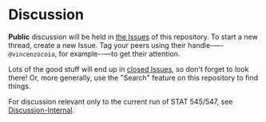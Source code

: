 # Discussion

__Public__ discussion will be held in [the Issues](https://github.com/STAT545-UBC/Discussion/issues) of this repository. To start a new thread, create a new Issue. Tag your peers using their handle-—-`@vincenzocoia`, for example--—to get their attention.

Lots of the good stuff will end up in [closed Issues](https://github.com/STAT545-UBC/Discussion/issues?q=is%3Aissue+is%3Aclosed), so don't forget to look there! Or, more generally, use the "Search" feature on this repository to find things.

For discussion relevant only to the current run of STAT 545/547, see [Discussion-Internal](https://github.com/STAT545-UBC/Discussion-Internal).
